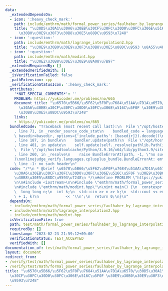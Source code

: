 ```yaml
---
data:
  _extendedDependsOn:
  - icon: ':heavy_check_mark:'
    path: include/emthrm/math/formal_power_series/faulhaber_by_lagrange_interpolation.hpp
    title: "\u30D5\u30A1\u30A6\u30EB\u30CF\u30FC\u30D0\u30FC\u306E\u516C\u5F0F \u30E9\
      \u30B0\u30E9\u30F3\u30B8\u30E5\u88DC\u9593\u7248"
  - icon: ':question:'
    path: include/emthrm/math/lagrange_interpolation2.hpp
    title: "\u30E9\u30B0\u30E9\u30F3\u30B8\u30E5\u88DC\u9593 \u8A55\u4FA1\u72482"
  - icon: ':question:'
    path: include/emthrm/math/modint.hpp
    title: "\u30E2\u30B8\u30E5\u30E9\u8A08\u7B97"
  _extendedRequiredBy: []
  _extendedVerifiedWith: []
  _isVerificationFailed: false
  _pathExtension: cpp
  _verificationStatusIcon: ':heavy_check_mark:'
  attributes:
    '*NOT_SPECIAL_COMMENTS*': ''
    PROBLEM: https://yukicoder.me/problems/no/665
    document_title: "\u6570\u5B66/\u5F62\u5F0F\u7684\u51AA\u7D1A\u6570/\u30D5\u30A1\
      \u30A6\u30EB\u30CF\u30FC\u30D0\u30FC\u306E\u516C\u5F0F \u30E9\u30B0\u30E9\u30F3\
      \u30B8\u30E5\u88DC\u9593\u7248"
    links:
    - https://yukicoder.me/problems/no/665
  bundledCode: "Traceback (most recent call last):\n  File \"/opt/hostedtoolcache/Python/3.9.16/x64/lib/python3.9/site-packages/onlinejudge_verify/documentation/build.py\"\
    , line 71, in _render_source_code_stat\n    bundled_code = language.bundle(stat.path,\
    \ basedir=basedir, options={'include_paths': [basedir]}).decode()\n  File \"/opt/hostedtoolcache/Python/3.9.16/x64/lib/python3.9/site-packages/onlinejudge_verify/languages/cplusplus.py\"\
    , line 187, in bundle\n    bundler.update(path)\n  File \"/opt/hostedtoolcache/Python/3.9.16/x64/lib/python3.9/site-packages/onlinejudge_verify/languages/cplusplus_bundle.py\"\
    , line 401, in update\n    self.update(self._resolve(pathlib.Path(included), included_from=path))\n\
    \  File \"/opt/hostedtoolcache/Python/3.9.16/x64/lib/python3.9/site-packages/onlinejudge_verify/languages/cplusplus_bundle.py\"\
    , line 260, in _resolve\n    raise BundleErrorAt(path, -1, \"no such header\"\
    )\nonlinejudge_verify.languages.cplusplus_bundle.BundleErrorAt: emthrm/math/formal_power_series/faulhaber_by_lagrange_interpolation.hpp:\
    \ line -1: no such header\n"
  code: "/*\n * @brief \u6570\u5B66/\u5F62\u5F0F\u7684\u51AA\u7D1A\u6570/\u30D5\u30A1\
    \u30A6\u30EB\u30CF\u30FC\u30D0\u30FC\u306E\u516C\u5F0F \u30E9\u30B0\u30E9\u30F3\
    \u30B8\u30E5\u88DC\u9593\u7248\n */\n#define PROBLEM \"https://yukicoder.me/problems/no/665\"\
    \n\n#include <iostream>\n\n#include \"emthrm/math/formal_power_series/faulhaber_by_lagrange_interpolation.hpp\"\
    \n#include \"emthrm/math/modint.hpp\"\n\nint main() {\n  constexpr int MOD = 1000000007;\n\
    \  long long n;\n  int k;\n  std::cin >> n >> k;\n  std::cout << emthrm::faulhaber_by_lagrange_interpolation<MOD>(n\
    \ + 1, k)\n            << '\\n';\n  return 0;\n}\n"
  dependsOn:
  - include/emthrm/math/formal_power_series/faulhaber_by_lagrange_interpolation.hpp
  - include/emthrm/math/lagrange_interpolation2.hpp
  - include/emthrm/math/modint.hpp
  isVerificationFile: true
  path: test/math/formal_power_series/faulhaber_by_lagrange_interpolation.test.cpp
  requiredBy: []
  timestamp: '2023-02-23 21:59:12+09:00'
  verificationStatus: TEST_ACCEPTED
  verifiedWith: []
documentation_of: test/math/formal_power_series/faulhaber_by_lagrange_interpolation.test.cpp
layout: document
redirect_from:
- /verify/test/math/formal_power_series/faulhaber_by_lagrange_interpolation.test.cpp
- /verify/test/math/formal_power_series/faulhaber_by_lagrange_interpolation.test.cpp.html
title: "\u6570\u5B66/\u5F62\u5F0F\u7684\u51AA\u7D1A\u6570/\u30D5\u30A1\u30A6\u30EB\
  \u30CF\u30FC\u30D0\u30FC\u306E\u516C\u5F0F \u30E9\u30B0\u30E9\u30F3\u30B8\u30E5\u88DC\
  \u9593\u7248"
---
```

